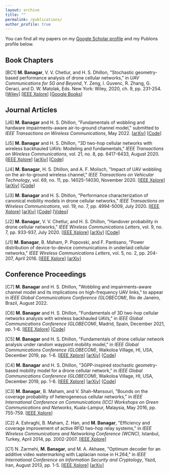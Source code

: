```yaml
---
layout: archive
title: ""
permalink: /publications/
author_profile: true
---
```


You can find all my papers on my [Google Scholar profile](https://scholar.google.com/citations?user=Hp0MiBcAAAAJ&hl=en&authuser=1) and my Publons profile below.

<span id="badgeCont14"><script type="text/javascript" src="https://publons.com/mashlets?el=badgeCont14&rid=T-3128-2019"></script></span>

Book Chapters
---------------------

[BC1] **M. Banagar**, V. V. Chetlur, and H. S. Dhillon, "Stochastic geometry-based performance analysis of drone cellular networks," in *UAV Communications for 5G and Beyond*, Y. Zeng, I. Guvenc, R. Zhang, G. Geraci, and D. W. Matolak, Eds. New York: Wiley, 2020, ch. 9, pp. 231-254. [[Wiley](https://onlinelibrary.wiley.com/doi/abs/10.1002/9781119575795.ch9)] [[IEEE Xplore](https://ieeexplore.ieee.org/abstract/document/9295065)] [[Google Books](https://www.google.com/books/edition/UAV_Communications_for_5G_and_Beyond/8W0NEAAAQBAJ?hl=en&gbpv=1&pg=PA233&printsec=frontcover)]

Journal Articles
---------------------

[J6] **M. Banagar** and H. S. Dhillon, "Fundamentals of wobbling and hardware impairments-aware air-to-ground channel model," submitted to *IEEE Transactions on Wireless Communications*, May 2022. [[arXiv](https://arxiv.org/abs/2205.10957)] [[Code](https://github.com/mbanagar/Wobbling-HI-Drones)]

[J5] **M. Banagar** and H. S. Dhillon, "3D two-hop cellular networks with wireless backhauled UAVs: Modeling and fundamentals," *IEEE Transactions on Wireless Communications*, vol. 21, no. 8, pp. 6417-6433, August 2020. [[IEEE Xplore](https://ieeexplore.ieee.org/document/9712177)] [[arXiv](https://arxiv.org/abs/2105.07055)] [[Code](https://github.com/mbanagar/3D-TwoHop-Drones)]

[J4] **M. Banagar**, H. S. Dhillon, and A. F. Molisch, "Impact of UAV wobbling on the air-to-ground wireless channel," *IEEE Transactions on Vehicular Technology*, vol. 69, no. 11, pp. 14025-14030, November 2020. [[IEEE Xplore](https://ieeexplore.ieee.org/abstract/document/9206092)] [[arXiv](https://arxiv.org/abs/2004.02771)] [[Code](https://github.com/mbanagar/Wobbling-Drones)]

[J3] **M. Banagar** and H. S. Dhillon, "Performance characterization of canonical mobility models in drone cellular networks," *IEEE Transactions on Wireless Communications*, vol. 19, no. 7, pp. 4994-5009, July 2020. [[IEEE Xplore](https://ieeexplore.ieee.org/abstract/document/9078878)] [[arXiv](https://arxiv.org/abs/1908.05243)] [[Code](https://github.com/mbanagar/Mobility-Drones)] [[Video](https://www.youtube.com/watch?v=2IbM2JXnZus)]

[J2] **M. Banagar**, V. V. Chetlur, and H. S. Dhillon, "Handover probability in drone cellular networks," *IEEE Wireless Communications Letters*, vol. 9, no. 7, pp. 933-937, July 2020. [[IEEE Xplore](https://ieeexplore.ieee.org/abstract/document/9003219)] [[arXiv](https://arxiv.org/abs/2002.06493)] [[Code](https://github.com/mbanagar/Handover-Drones)]

[J1] **M. Banagar**, B. Maham, P. Popovski, and F. Pantisano, "Power distribution of device-to-device communications in underlaid cellular networks," *IEEE Wireless Communications Letters*, vol. 5, no. 2, pp. 204-207, April 2016. [[IEEE Xplore](https://ieeexplore.ieee.org/abstract/document/7383234)] [[arXiv](https://arxiv.org/abs/1511.04754)]

Conference Proceedings
---------------------

[C7] **M. Banagar** and H. S. Dhillon, "Wobbling and impairments-aware channel model and its implications on high-frequency UAV links," to appear in *IEEE Global Communications Conference (GLOBECOM)*, Rio de Janeiro, Brazil, August 2022.

[C6] **M. Banagar** and H. S. Dhillon, "Fundamentals of 3D two-hop cellular networks analysis with wireless backhauled UAVs," in *IEEE Global Communications Conference (GLOBECOM)*, Madrid, Spain, December 2021, pp. 1-6. [[IEEE Xplore](https://ieeexplore.ieee.org/document/9685132)] [[Code](https://github.com/mbanagar/TwoHop-Drones)]

[C5] **M. Banagar** and H. S. Dhillon, "Fundamentals of drone cellular network analysis under random waypoint mobility model," in *IEEE Global Communications Conference (GLOBECOM)*, Waikoloa Village, HI, USA, December 2019, pp. 1-6. [[IEEE Xplore](https://ieeexplore.ieee.org/abstract/document/9013341)] [[arXiv](https://arxiv.org/abs/1908.09064)] [[Code](https://github.com/mbanagar/SRWP-Drones)]

[C4] **M. Banagar** and H. S. Dhillon, "3GPP-inspired stochastic geometry-based mobility model for a drone cellular network," in *IEEE Global Communications Conference (GLOBECOM)*, Waikoloa Village, HI, USA, December 2019, pp. 1-6. [[IEEE Xplore](https://ieeexplore.ieee.org/abstract/document/9013645)] [[arXiv](https://arxiv.org/abs/1905.00972)] [[Code](https://github.com/mbanagar/3GPP-Mobility-Drones)]

[C3] **M. Banagar**, B. Maham, and V. Shah-Mansouri, "Bounds on the coverage probability of heterogeneous cellular networks," in *IEEE International Conference on Communications (ICC) Workshops on Green Communications and Networks*, Kuala-Lampur, Malaysia, May 2016, pp. 755-759. [[IEEE Xplore](https://ieeexplore.ieee.org/abstract/document/7503878)]

[C2] A. Eshraghi, B. Maham, Z. Han, and **M. Banagar**, "Efficiency and coverage improvement of active RFID two-hop relay systems," in *IEEE Wireless Communications and Networking Conference (WCNC)*, Istanbul, Turkey, April 2014, pp. 2002-2007. [[IEEE Xplore](http://ieeexplore.ieee.org/document/6952597)]

[C1] N. Zarmehi, **M. Banagar**, and M. A. Akhaee, "Optimum decoder for an additive video watermarking with Laplacian noise in H.264," in *IEEE International Conference on Information Security and Cryptology*, Yazd, Iran, August 2013, pp. 1-5. [[IEEE Xplore](http://ieeexplore.ieee.org/document/6767352)] [[arXiv](https://arxiv.org/abs/1506.01501)]
